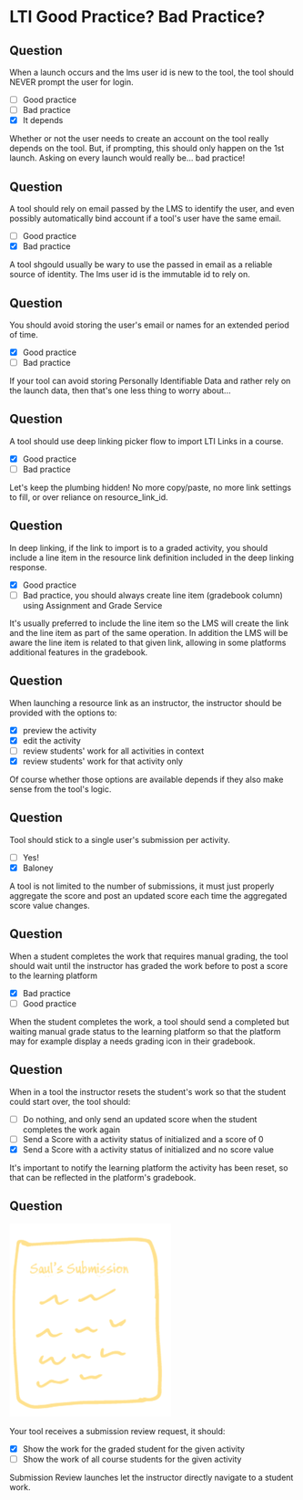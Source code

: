 # LTI Good Practice? Bad Practice?

## Question

When a launch occurs and the lms user id is new to the tool, the tool should NEVER prompt the user for login.

- [ ] Good practice
- [ ] Bad practice
- [X] It depends

Whether or not the user needs to create an account on the tool really depends on the tool. But, if prompting, this should only happen on the 1st launch. Asking on every launch would really be... bad practice!

## Question

A tool should rely on email passed by the LMS to identify the user, and even possibly automatically bind account if a tool's user have the same email.

- [ ] Good practice
- [X] Bad practice

A tool shgould usually be wary to use the passed in email as a reliable source of identity. The lms user id is the immutable id to rely on.

## Question

You should avoid storing the user's email or names for an extended period of time.

- [X] Good practice
- [ ] Bad practice

If your tool can avoid storing Personally Identifiable Data and rather rely on the launch data, then that's one less thing to worry about...

## Question

A tool should use deep linking picker flow to import LTI Links in a course.

- [X] Good practice
- [ ] Bad practice

Let's keep the plumbing hidden! No more copy/paste, no more link settings to fill, or over reliance on resource_link_id.

## Question

In deep linking, if the link to import is to a graded activity, you should include a line item in the resource link definition included in the deep linking response.

- [X] Good practice
- [ ] Bad practice, you should always create line item (gradebook column) using Assignment and Grade Service

It's usually preferred to include the line item so the LMS will create the link and the line item as part of the same operation. In addition the LMS will be aware the line item is related to that given link, allowing in some platforms additional features in the gradebook.

## Question

When launching a resource link as an instructor, the instructor should be provided with the options to:

- [X] preview the activity
- [X] edit the activity
- [ ] review students' work for all activities in context
- [X] review students' work for that activity only

Of course whether those options are available depends if they also make sense from the tool's logic.

## Question

Tool should stick to a single user's submission per activity.

- [ ] Yes!
- [X] Baloney

A tool is not limited to the number of submissions, it must just properly aggregate the score and post an updated score each time the aggregated score value changes.

## Question

When a student completes the work that requires manual grading, the tool should wait until the instructor has graded the work before to post a score to the learning platform

- [X] Bad practice
- [ ] Good practice

When the student completes the work, a tool should send a completed but waiting manual grade status to the learning platform so that the platform may for example display a needs grading icon in their gradebook.

## Question

When in a tool the instructor resets the student's work so that the student could start over, the tool should:

- [ ] Do nothing, and only send an updated score when the student completes the work again
- [ ] Send a Score with a activity status of initialized and a score of 0
- [X] Send a Score with a activity status of initialized and no score value

It's important to notify the learning platform the activity has been reset, so that can be reflected in the platform's gradebook.

## Question

![Submission Review](/lti/assets/quiz-subreview.png)

Your tool receives a submission review request, it should:

- [X] Show the work for the graded student for the given activity
- [ ] Show the work of all course students for the given activity

Submission Review launches let the instructor directly navigate to a student work.




